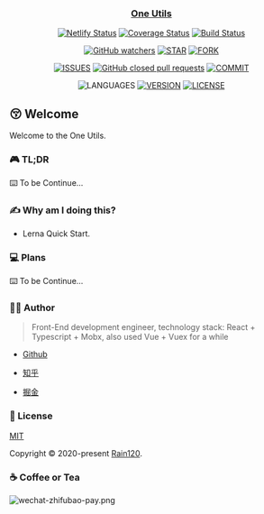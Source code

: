 <h3 align="center">
  <a href="https://github.com/tinyfe/one-utils">One Utils</a>
</h3>

<div align="center">

[![Netlify Status](https://api.netlify.com/api/v1/badges/aa1cb15a-9a66-42df-ab3b-6cf8a607c9c4/deploy-status)](https://app.netlify.com/sites/one-utils/deploys) [![Coverage Status](https://coveralls.io/repos/github/tinyfe/one-utils/badge.svg?branch=master)](https://coveralls.io/github/tinyfe/one-utils?branch=master) [![Build Status](https://travis-ci.org/tinyfe/one-utils.svg?branch=master)](https://travis-ci.org/tinyfe/one-utils)

[![GitHub watchers](https://img.shields.io/github/watchers/tinyfe/one-utils?style=social)](https://github.com/tinyfe/one-utils/watchers)
[![STAR](https://img.shields.io/github/stars/tinyfe/one-utils?style=social)](https://github.com/tinyfe/one-utils/stargazers) [![FORK](https://img.shields.io/github/forks/tinyfe/one-utils?style=social)](https://github.com/tinyfe/one-utils/network/members)

[![ISSUES](https://img.shields.io/github/issues/tinyfe/one-utils?style=flat-square)](https://github.com/tinyfe/one-utils/issues) [![GitHub closed pull requests](https://img.shields.io/github/issues-pr-closed/tinyfe/one-utils?style=flat-square)](https://github.com/tinyfe/one-utils/pulls) [![COMMIT](https://img.shields.io/github/last-commit/tinyfe/one-utils?style=flat-square)](https://github.com/tinyfe/one-utils/commits/master)

<!-- [![TEST](https://github.com/tinyfe/one-utils/workflows/.github/workflows/test.yml/badge.svg)](https://github.com/tinyfe/one-utils/actions) -->

![LANGUAGES](https://img.shields.io/github/languages/top/tinyfe/one-utils?style=flat-square)
[![VERSION](https://img.shields.io/github/package-json/v/tinyfe/one-utils?style=flat-square)](https://github.com/tinyfe/one-utils/blob/master/package.json) [![LICENSE](https://img.shields.io/github/license/tinyfe/one-utils?style=flat-square)](https://github.com/tinyfe/one-utils/blob/master/LICENSE)

</div>

## 😚 Welcome

Welcome to the One Utils.

### 🎮 TL;DR

⌨️ To be Continue...

### ✍ Why am I doing this?

- Lerna Quick Start.

### 💻 Plans

⌨️ To be Continue...

<!-- ### 🔨 Usage -->

### 👨‍🏭 Author

> Front-End development engineer, technology stack: React + Typescript + Mobx, also used Vue + Vuex for a while

- [Github](https://github.com/Rain120)

- [知乎](https://www.zhihu.com/people/yan-yang-nian-hua-120/activities)

- [掘金](https://juejin.im/user/57c616496be3ff00584f54db)

### 📝 License

[MIT](https://github.com/tinyfe/one-utils/blob/master/LICENSE)

Copyright © 2020-present [Rain120](https://github.com/Rain120).

### ☕ Coffee or Tea

![wechat-zhifubao-pay.png](./wechat-zhifubao-pay.png)

